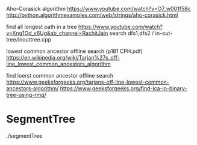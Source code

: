 Aho–Corasick algorithm  https://www.youtube.com/watch?v=O7_w001f58c
http://python.algorithmexamples.com/web/strings/aho-corasick.html


find all longest path in a tree https://www.youtube.com/watch?v=Xng1Od_v6Ug&ab_channel=RachitJain
search dfs1,dfs2  / in-out-tree/inouttree.cpp

lowest common ancestor offline search (p181 CPH.pdf)
https://en.wikipedia.org/wiki/Tarjan%27s_off-line_lowest_common_ancestors_algorithm

find loerst common ancestor offline search
https://www.geeksforgeeks.org/tarjans-off-line-lowest-common-ancestors-algorithm/
https://www.geeksforgeeks.org/find-lca-in-binary-tree-using-rmq/


# SegmentTree
./segmentTree